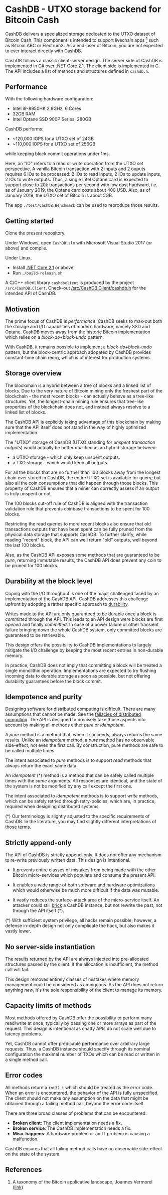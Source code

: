 # CashDB - UTXO storage backend for Bitcoin Cash

CashDB delivers a specialized storage dedicated to the UTXO dataset of Bitcoin 
Cash. This component is intended to support livechain apps [<sup>1</sup>](#1) 
such as Bitcoin ABC or ElectrumX. As a end-user of Bitcoin, you are not 
expected to ever interact directly with CashDB.

CashDB follows a classic client-server design. The server side of CashDB is 
implemented in C# over .NET Core 2.1. The client side is implemented in C. 
The API includes a list of methods and structures defined in `cashdb.h`.

## Performance

With the following hardware configuration:

* Intel i9-8950HK 2.9GHz, 6 Cores
* 32GB RAM
* Intel Optane SSD 900P Series, 280GB

CashDB performs:

* ~120,000 IOPS for a UTXO set of 24GB
* ~110,000 IOPS for a UTXO set of 256GB

while keeping block commit operations under 1ms.

Here, an "IO" refers to a read or write operation from the UTXO set perspective.
A vanilla Bitcoin transaction with 2 inputs and 2 ouputs requires 6 IOs to be
processed: 2 IOs to read inputs, 2 IOs to update inputs, 2 IOs to write outputs. 
Thus, a single Intel Optane card is expected to support close to 20k transactions
per second with low cost hardward, i.e. as of January 2019, the Optane card costs
about 400 USD. Also, as of January 2019, the UTXO set of Bitcoin is about 5GB.

The app `./test/CashDB.Benchmark` can be used to reproduce those results.

## Getting started

Clone the present repository.

Under Windows, open `CashDB.sln` with Microsoft Visual Studio 2017 (or above) and 
compile.

Under Linux, 

* Install [.NET Core 2.1](https://dotnet.microsoft.com/) or above.
* Run `./build-releash.sh`

A C/C++ client library `cashdbclient` is produced by the project `/src/CashDB.Client`.
Check-out [/src/CashDB.Client/cashdb.h](https://github.com/Lokad/CashDB/blob/master/src/CashDB.Client/cashdb.h) for the intended API of CashDB.

## Motivation

The prime focus of CashDB is _performance_. CashDB seeks to max-out both the 
storage and I/O capabilities of modern hardware, namely SSD and Optane. 
CashDB moves away from the historic Bitcoin implementation which relies on a 
_block-do+block-undo_ pattern. 

With CashDB, it remains possible to implement a  _block-do+block-undo_ pattern, 
but the block-centric approach adopated by CashDB provides constant-time chain 
reorg, which is of interest for production systems.

## Storage overview

The blockchain is a hybrid between a tree of blocks and a linked list of 
blocks. Due to the very nature of Bitcoin mining only the freshest part of the
blockchain - the most recent blocks - can actually behave as a tree-like 
structures. Yet, the longest-chain mining rule ensures that tree-like 
properties of the blockchain does not, and instead always resolve to a linked 
list of blocks.

The CashDB API is explicitly taking advantage of this blockchain by making sure 
that the API itself does not stand in the way of highly optimized implementation.

The "UTXO" storage of CashDB (UTXO standing for _unspent transaction outputs_) 
would actually be better qualified as an hybrid storage between:

* a UTXO storage - which only keep unspent outputs.
* a TXO storage - which would keep all outputs.

For all the blocks that are no further than 100 blocks away from the longest 
chain ever stored in CashDB, the entire UTXO set is available for query; but 
also all the coin consumptions that did happen through those blocks. This 
property of CashDB ensures that a miner can correctly assess if an output is 
truly unspent or not.

The 100 blocks cut-off rule of CashDB is aligned with the transaction validation
rule that prevents coinbase transactions to be spent for 100 blocks.

Restricting the read queries to more recent blocks also ensure that old 
transactions outputs that have been spent can be fully pruned from the physical 
data storage that supports CashDB. To further clarify, while reading "recent" 
block, the API can well return "old" outputs, well beyond the last 100 blocks.

Also, as the CashDB API exposes some methods that are guaranteed to be _pure_, 
returning immutable results, the CashDB API does prevent any coin to be pruned 
for 100 blocks.

## Durability at the block level

Coping with the I/O throughput is one of the major challenged faced by an 
implementation of the CashDB  API. CashDB addresses this challenge upfront by 
adopting a rather specific approach to 
[durability](https://en.wikipedia.org/wiki/Durability_(database_systems)).

Writes made to the API are only guaranteed to be durable once a block is 
_committed_ through the API. This leads to an API design were blocks are first
_opened_ and finally _committed_. In case of a power failure or other transient
failure bringing down the whole CashDB system, only committed blocks are 
guaranteed to be retrievable. 

This design offers the possibility to CashDB implementations to largely mitigate
the I/O challenge by keeping the most recent entries in non-durable memory.

In practice, CashDB does not imply that committing a block will be treated a 
single monolithic operation. Implementations are expected to try flushing 
incoming data to durable storage as soon as possible, but not offering 
durability guarantees before the block commit.

## Idempotence and purity

Designing software for distributed computing is difficult. There are many 
assumptions that cannot be made. See the 
[fallacies of distributed computing](https://en.wikipedia.org/wiki/Fallacies_of_distributed_computing). 
The API is designed to precisely take those aspects into account by making all 
methods either _pure_ or _idempotent_.

A _pure_ method is a method that, when it succeeds, always returns the same 
results. Unlike an _idempotent_ method, a _pure_ method has no observable 
side-effect, not even the first call. By construction, pure methods are safe 
to be called multiple times. 

The intent associated to _pure_ methods is to support _read_ methods that 
always return the exact same data.

An _idempotent_ (*) method is a method that can be safely called multiple times
with the _same_ arguments. All responses are identical, and the state of the 
system is not be modified by any call except the first one.

The intent associated to _idempotent_ methods is to support _write_ methods, 
which can be safely retried through retry-policies, which are, in practice, 
required when designing distributed systems.

(*) Our terminology is slightly adjusted to the specific requirements of CashDB.
In the literature, you may find slightly different interpretations of those 
terms.

## Strictly append-only

The API of CashDB is strictly append-only. It does not offer any mechanism to 
re-write previously written data. This design is intentional.

* It prevents entire classes of mistakes from being made with the other Bitcoin
micro-services which populate and consume the present API.

* It enables a wide range of both software and hardware optimizations which
would otherwise be much more difficult if the data was mutable.
* It vastly reduces the surface-attack area of the micro-service itself. An
attacker could still [brick](https://en.wikipedia.org/wiki/Brick_(electronics))
a CashDB instance, but not rewrite the past, not through the API itself (*). 

(*) With sufficient system privilege, all hacks remain possible; however, a 
defense in-depth design not only complicate the hack, but also makes it vastly
lower.

## No server-side instantiation

The results returned by the API are always injected into pre-allocated 
structures passed by the client. If the allocation is insufficient, the 
method call will fail.

This design removes entirely classes of mistakes where memory management could 
be considered as ambiguous. As the API does not return anything _new_, it's 
the sole responsibility of the client to manage its memory.

## Capacity limits of methods

Most methods offered by CashDB offer the possibility to perform many read/write 
at once, typically by passing one or more arrays as part of the request. This 
design is intentional as chatty APIs do not scale well due to latency problems.

Yet, CashDB cannot offer predicable performance over arbitrary large requests. 
Thus, a CashDB instance should specify through its nominal configuration the
maximal number of TXOs which can be read or written in a single method call.

## Error codes

All methods return a `int32_t` which should be treated as the error code. 
When an error is encountered, the behavior of the API is fully unspecified. 
The client should not make _any_ assumption on the data that might be obtained 
through a failing method call, beyond the error code itself.

There are three broad classes of problems that can be encountered:

* **Broken client**: The client implementation needs a fix.
* **Broken service**: The CashDB implementation needs a fix.
* **Misc. happens**: A hardware problem or an IT problem is causing a malfunction.

CashDB ensures that all failing method calls have no observable side-effect on 
the state of the system.

## References

<a class="anchor" id="1"></a>
1. A taxonomy of the Bitcoin applicative landscape, Joannes Vermorel 
([link](https://blog.vermorel.com/journal/2018/5/7/a-taxonomy-of-the-bitcoin-applicative-landscape.html))

